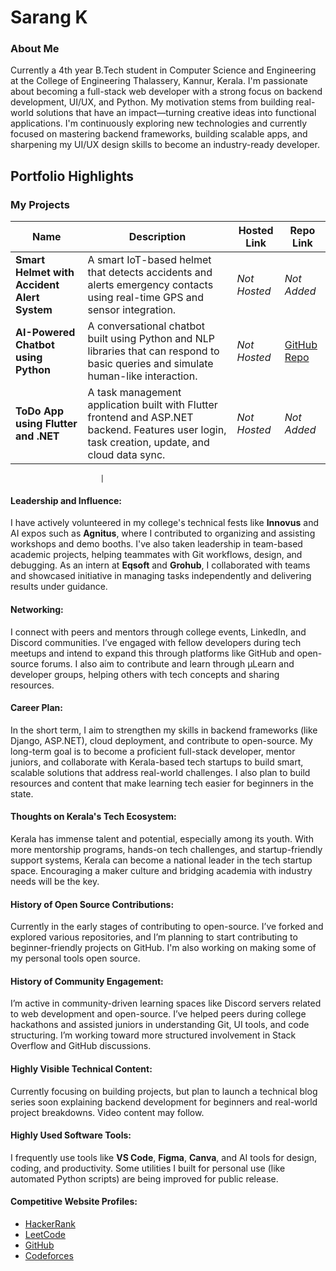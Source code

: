 # Sarang K

### About Me

Currently a 4th year B.Tech student in Computer Science and Engineering at the College of Engineering Thalassery, Kannur, Kerala. I'm passionate about becoming a full-stack web developer with a strong focus on backend development, UI/UX, and Python. My motivation stems from building real-world solutions that have an impact—turning creative ideas into functional applications. I'm continuously exploring new technologies and currently focused on mastering backend frameworks, building scalable apps, and sharpening my UI/UX design skills to become an industry-ready developer.

## Portfolio Highlights

### My Projects

| Name                               | Description                                                                 | Hosted Link       | Repo Link                                                      |
|------------------------------------|-----------------------------------------------------------------------------|-------------------|----------------------------------------------------------------|
| **Smart Helmet with Accident Alert System** | A smart IoT-based helmet that detects accidents and alerts emergency contacts using real-time GPS and sensor integration. | _Not Hosted_      | _Not Added_                                                    |
| **AI-Powered Chatbot using Python**        | A conversational chatbot built using Python and NLP libraries that can respond to basic queries and simulate human-like interaction. | _Not Hosted_      | [GitHub Repo](https://github.com/Sarangk2024/AI-Chatbot)       |
| **ToDo App using Flutter and .NET**        | A task management application built with Flutter frontend and ASP.NET backend. Features user login, task creation, update, and cloud data sync. | _Not Hosted_      | _Not Added_                                                    |

                        |

#### Leadership and Influence:

I have actively volunteered in my college's technical fests like **Innovus** and AI expos such as **Agnitus**, where I contributed to organizing and assisting workshops and demo booths. I've also taken leadership in team-based academic projects, helping teammates with Git workflows, design, and debugging. As an intern at **Eqsoft** and **Grohub**, I collaborated with teams and showcased initiative in managing tasks independently and delivering results under guidance.

#### Networking:

I connect with peers and mentors through college events, LinkedIn, and Discord communities. I’ve engaged with fellow developers during tech meetups and intend to expand this through platforms like GitHub and open-source forums. I also aim to contribute and learn through µLearn and developer groups, helping others with tech concepts and sharing resources.

#### Career Plan:

In the short term, I aim to strengthen my skills in backend frameworks (like Django, ASP.NET), cloud deployment, and contribute to open-source. My long-term goal is to become a proficient full-stack developer, mentor juniors, and collaborate with Kerala-based tech startups to build smart, scalable solutions that address real-world challenges. I also plan to build resources and content that make learning tech easier for beginners in the state.

#### Thoughts on Kerala's Tech Ecosystem:

Kerala has immense talent and potential, especially among its youth. With more mentorship programs, hands-on tech challenges, and startup-friendly support systems, Kerala can become a national leader in the tech startup space. Encouraging a maker culture and bridging academia with industry needs will be the key.

#### History of Open Source Contributions:

Currently in the early stages of contributing to open-source. I’ve forked and explored various repositories, and I’m planning to start contributing to beginner-friendly projects on GitHub. I'm also working on making some of my personal tools open source.

#### History of Community Engagement:

I’m active in community-driven learning spaces like Discord servers related to web development and open-source. I’ve helped peers during college hackathons and assisted juniors in understanding Git, UI tools, and code structuring. I’m working toward more structured involvement in Stack Overflow and GitHub discussions.

#### Highly Visible Technical Content:

Currently focusing on building projects, but plan to launch a technical blog series soon explaining backend development for beginners and real-world project breakdowns. Video content may follow.

#### Highly Used Software Tools:

I frequently use tools like **VS Code**, **Figma**, **Canva**, and AI tools for design, coding, and productivity. Some utilities I built for personal use (like automated Python scripts) are being improved for public release.

#### Competitive Website Profiles:

- [HackerRank](https://www.hackerrank.com/profile/Sarang_k)
- [LeetCode](https://leetcode.com/u/Sarang_k2003/)
- [GitHub](https://github.com/Sarangk2024)
- [Codeforces](https://codeforces.com/profile/Kuttuu)
